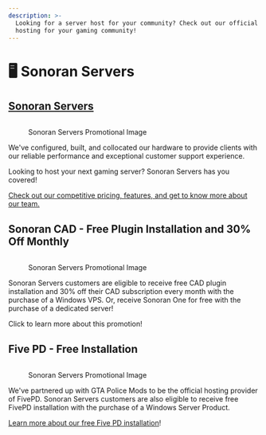 ```yaml
---
description: >-
  Looking for a server host for your community? Check out our official server
  hosting for your gaming community!
---
```


# 🖥️ Sonoran Servers

## [Sonoran Servers](https://sonoranservers.com)

<figure><img src="../.gitbook/assets/image (2).avif" alt=""><figcaption><p>Sonoran Servers Promotional Image</p></figcaption></figure>

We've configured, built, and collocated our hardware to provide clients with our reliable performance and exceptional customer support experience.

Looking to host your next gaming server? Sonoran Servers has you covered!

[Check out our competitive pricing, features, and get to know more about our team.](https://sonoranservers.com)

## Sonoran CAD - Free Plugin Installation and 30% Off Monthly

<figure><img src="../.gitbook/assets/image (3).avif" alt=""><figcaption><p>Sonoran Servers Promotional Image</p></figcaption></figure>

Sonoran Servers customers are eligible to receive free CAD plugin installation and 30% off their CAD subscription every month with the purchase of a Windows VPS. Or, receive Sonoran One for free with the purchase of a dedicated server!

Click to learn more about this promotion!

## Five PD - Free Installation

<figure><img src="../.gitbook/assets/image (4).avif" alt=""><figcaption><p>Sonoran Servers Promotional Image</p></figcaption></figure>

We've partnered up with GTA Police Mods to be the official hosting provider of FivePD. Sonoran Servers customers are also eligible to receive free FivePD installation with the purchase of a Windows Server Product.‌

​[Learn more about our free Five PD installation](https://sonoranservers.com/fivepd.php)!
